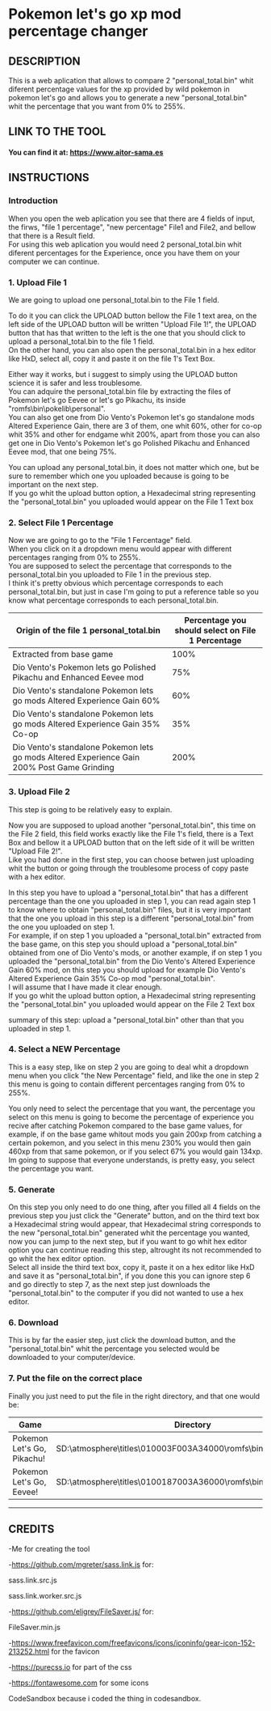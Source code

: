 
# Pokemon let's go xp mod percentage changer

## DESCRIPTION
This is a web aplication that allows to compare 2 "personal_total.bin" whit diferent percentage values for the xp
provided by wild pokemon in pokemon let's go and allows you to generate a new "personal_total.bin" whit the 
percentage that you want from 0% to 255%.

## LINK TO THE TOOL

#### You can find it at: https://www.aitor-sama.es

## INSTRUCTIONS

### Introduction
When you open the web aplication you see that there are 4 fields of input, the firws, "file 1 percentage", "new percentage" File1 and File2, and bellow that there is a Result field.  
For using this web aplication you would need 2 personal_total.bin whit diferent percentages for the Experience, once you have them on your computer we can continue.

  ### 1. Upload File 1 
We are going to upload one personal_total.bin to the File 1 field.  

To do it you can click the UPLOAD button bellow the File 1 text area, on the left side of the UPLOAD button will be written "Upload File 1!", the UPLOAD button that has that written to the left is the one that you should click to upload a personal_total.bin to the file 1 field.  
On the other hand, you can also open the personal_total.bin in a hex editor like HxD, select all, copy it and paste it on the file 1's Text Box.  

Either way it works, but i suggest to simply using the UPLOAD button science it is safer and less troublesome.  
You can adquire the personal_total.bin file by extracting the files of Pokemon let's go Eevee or let's go Pikachu, its inside "romfs\bin\pokelib\personal\".  
You can also get one from Dio Vento's Pokemon let's go standalone mods Altered Experience Gain, there are 3 of them, one whit 60%, other for co-op whit 35% and other for endgame whit 200%, apart from those you can also get one in Dio Vento's Pokemon let's go Polished Pikachu and Enhanced Eevee mod, that one being 75%.  

You can upload any personal_total.bin, it does not matter which one, but be sure to remember which one you uploaded because is going to be important on the next step.  
If you go whit the upload button option, a Hexadecimal string representing the "personal_total.bin" you uploaded would appear on the File 1 Text box

  ### 2. Select File 1 Percentage
Now we are going to go to the "File 1 Fercentage" field.  
When you click on it a dropdown menu would appear with different percentages ranging from 0% to 255%.  
You are supposed to select the percentage that corresponds to the personal_total.bin you uploaded to File 1 in the previous step.  
I think it's pretty obvious which percentage corresponds to each personal_total.bin, but just in case I'm going to put a reference table so you know what percentage corresponds to each personal_total.bin.

Origin of the file 1 personal_total.bin | Percentage you should select on File 1 Percentage 
------------ | -------------
Extracted from base game | 100%
Dio Vento's Pokemon lets go Polished Pikachu and Enhanced Eevee mod | 75%
Dio Vento's standalone Pokemon lets go mods Altered Experience Gain 60% | 60%
Dio Vento's standalone Pokemon lets go mods Altered Experience Gain 35% Co-op | 35%
Dio Vento's standalone Pokemon lets go mods Altered Experience Gain 200% Post Game Grinding | 200%

  ### 3. Upload File 2  
This step is going to be relatively easy to explain.  

Now you are supposed to upload another "personal_total.bin", this time on the File 2 field, this field works exactly like the File 1's field, there is a Text Box and bellow it a UPLOAD button that on the left side of it will be written "Upload File 2!".  
Like you had done in the first step, you can choose betwen just uploading whit the button or going through the troublesome process of copy paste with a hex editor.  

In this step you have to upload a "personal_total.bin" that has a different percentage than the one you uploaded in step 1, you can read again step 1 to know where to obtain "personal_total.bin" files, but it is very important that the one you upload in this step is a different "personal_total.bin" from the one you uploaded on step 1.  
For example, if on step 1 you uploaded a "personal_total.bin" extracted from the base game, on this step you should upload a "personal_total.bin" obtained from one of Dio Vento's mods, or another example, if on step 1 you uploaded the "personal_total.bin" from the Dio Vento's Altered Experience Gain 60% mod, on this step you should upload for example Dio Vento's Altered Experience Gain 35% Co-op mod "personal_total.bin".  
I will assume that I have made it clear enough.  
If you go whit the upload button option, a Hexadecimal string representing the "personal_total.bin" you uploaded would appear on the File 2 Text box

summary of this step: upload a "personal_total.bin" other than that you uploaded in step 1.

  ### 4. Select a NEW Percentage
This is a easy step, like on step 2 you are going to deal whit a dropdown menu when you click "the New Percentage" field, and like the one in step 2 this menu is going to contain different percentages ranging from 0% to 255%.

You only need to select the percentage that you want, the percentage you select on this menu is going to become the percentage of experience you recive after catching Pokemon compared to the base game values, for example, if on the base game whitout mods you gain 200xp from catching a certain pokemon, and you select in this menu 230% you would then gain 460xp from that same pokemon, or if you select 67% you would gain 134xp.  
Im going to suppose that everyone understands, is pretty easy, you select the percentage you want.

  ### 5. Generate
On this step you only need to do one thing, after you filled all 4 fields on the previous step you just click the "Generate" button, and on the third text box a Hexadecimal string would appear, that Hexadecimal string corresponds to the new "personal_total.bin" generated whit the percentage you wanted, now you can jump to the next step, but if you want to go whit hex editor option you can continue reading this step, altrought its not recommended to go whit the hex editor option.  
Select all inside the third text box, copy it, paste it on a hex editor like HxD and save it as "personal_total.bin", if you done this you can ignore step 6 and go directly to step 7, as the next step just downloads the "personal_total.bin" to the computer if you did not wanted to use a hex editor.

 ### 6. Download
This is by far the easier step, just click the download button, and the "personal_total.bin" whit the percentage you selected would be downloaded to your computer/device.

 ### 7. Put the file on the correct place
Finally you just need to put the file in the right directory, and that one would be:  

Game | Directory 
------------ | -------------
Pokemon Let's Go, Pikachu! | SD:\atmosphere\titles\010003F003A34000\romfs\bin\pokelib\personal
Pokemon Let's Go, Eevee! | SD:\atmosphere\titles\0100187003A36000\romfs\bin\pokelib\personal 

___

## CREDITS

-Me for creating the tool

-https://github.com/mgreter/sass.link.js for:

sass.link.src.js	

sass.link.worker.src.js

-https://github.com/eligrey/FileSaver.js/ for:

FileSaver.min.js

-https://www.freefavicon.com/freefavicons/icons/iconinfo/gear-icon-152-213252.html for the favicon

-https://purecss.io for part of the css 

-https://fontawesome.com for some icons

CodeSandbox because i coded the thing in codesandbox.
